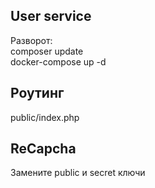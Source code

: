 ## User service
Разворот:<br>
composer update<br>
docker-compose up -d<br>
## Роутинг
public/index.php
## ReCapcha
Замените public и secret ключи